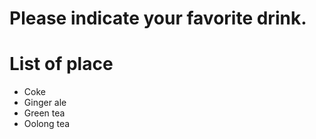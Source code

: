 # Please indicate your favorite  drink.

# List of place
- Coke
- Ginger ale
- Green tea
- Oolong tea
